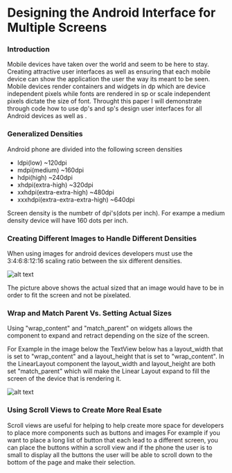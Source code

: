 # Designing the Android Interface for Multiple Screens

### Introduction
Mobile devices have taken over the world and seem to be here to stay. Creating attractive user interfaces as well as ensuring that each mobile device can show the application the user the way its meant to be seen. Mobile devices render containers and widgets in dp which are device independent pixels while fonts are rendered in sp or scale independent pixels dictate the size of font. Throught this paper I will demonstrate through code how to use dp's and sp's design user interfaces for all Android devices as well as .

### Generalized Densities
Android phone are divided into the following screen densities
+ ldpi(low) ~120dpi
+ mdpi(medium) ~160dpi
+ hdpi(high) ~240dpi
+ xhdpi(extra-high) ~320dpi
+ xxhdpi(extra-extra-high) ~480dpi
+ xxxhdpi(extra-extra-extra-high) ~640dpi

Screen density is the numbetr of dpi's(dots per inch).
For exampe a medium density device will have 160 dots per inch.

### Creating Different Images to Handle Different Densities
When using images for android devices developers must use the 3:4:6:8:12:16 scaling ratio between the six different densities.

![alt text](http://developer.android.com/images/screens_support/screens-densities.png "Image depicting how images are sized for diffent densities")

 The picture above shows the actual sized that an image would have to be in order to fit the screen and not be pixelated.
### Wrap and Match Parent Vs. Setting Actual Sizes
Using "wrap_content" and "match_parent" on widgets allows the component to expand and retract depending on the size of the screen.

For Example in the image below the TextView below has a layout_width that is set to "wrap_content" and a layout_height that is set to "wrap_content". In the LinearLayout component the layout_width and layout_height are both set "match_parent" which will make the Linear Layout expand to fill the screen of the device that is rendering it.

![alt text](http://themasterworld.com/wp-content/uploads/2015/04/Alt-Tag-android-linear-layout.png "Image depicting use of match_parent and wrap_content")

### Using Scroll Views to Create More Real Esate

Scroll views are useful for helping to help create more space for developers to place more components such as buttons and images
For example if you want to place a long list of button that each lead to a different screen, you can place the buttons within a scroll view and if the phone the user is to small to display all the buttons the user will be able to scroll down to the bottom of the page and make their selection.

